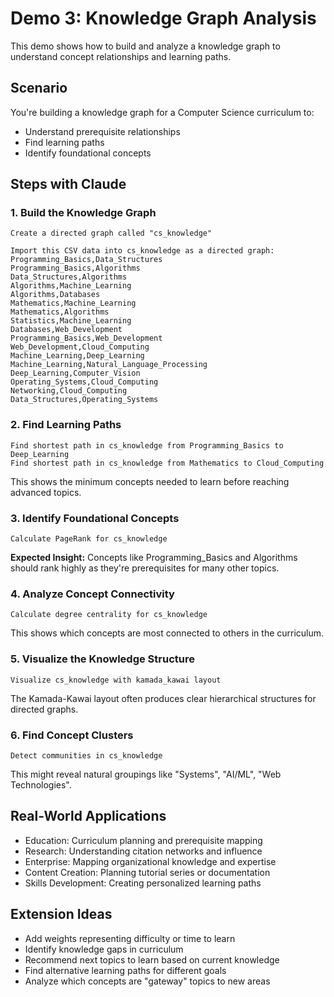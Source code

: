 # Demo 3: Knowledge Graph Analysis

This demo shows how to build and analyze a knowledge graph to understand concept relationships and learning paths.

## Scenario
You're building a knowledge graph for a Computer Science curriculum to:
- Understand prerequisite relationships
- Find learning paths
- Identify foundational concepts

## Steps with Claude

### 1. Build the Knowledge Graph

```
Create a directed graph called "cs_knowledge"

Import this CSV data into cs_knowledge as a directed graph:
Programming_Basics,Data_Structures
Programming_Basics,Algorithms
Data_Structures,Algorithms
Algorithms,Machine_Learning
Algorithms,Databases
Mathematics,Machine_Learning
Mathematics,Algorithms
Statistics,Machine_Learning
Databases,Web_Development
Programming_Basics,Web_Development
Web_Development,Cloud_Computing
Machine_Learning,Deep_Learning
Machine_Learning,Natural_Language_Processing
Deep_Learning,Computer_Vision
Operating_Systems,Cloud_Computing
Networking,Cloud_Computing
Data_Structures,Operating_Systems
```

### 2. Find Learning Paths

```
Find shortest path in cs_knowledge from Programming_Basics to Deep_Learning
Find shortest path in cs_knowledge from Mathematics to Cloud_Computing
```

This shows the minimum concepts needed to learn before reaching advanced topics.

### 3. Identify Foundational Concepts

```
Calculate PageRank for cs_knowledge
```

**Expected Insight:**
Concepts like Programming_Basics and Algorithms should rank highly as they're prerequisites for many other topics.

### 4. Analyze Concept Connectivity

```
Calculate degree centrality for cs_knowledge
```

This shows which concepts are most connected to others in the curriculum.

### 5. Visualize the Knowledge Structure

```
Visualize cs_knowledge with kamada_kawai layout
```

The Kamada-Kawai layout often produces clear hierarchical structures for directed graphs.

### 6. Find Concept Clusters

```
Detect communities in cs_knowledge
```

This might reveal natural groupings like "Systems", "AI/ML", "Web Technologies".

## Real-World Applications
- Education: Curriculum planning and prerequisite mapping
- Research: Understanding citation networks and influence
- Enterprise: Mapping organizational knowledge and expertise
- Content Creation: Planning tutorial series or documentation
- Skills Development: Creating personalized learning paths

## Extension Ideas
- Add weights representing difficulty or time to learn
- Identify knowledge gaps in curriculum
- Recommend next topics to learn based on current knowledge
- Find alternative learning paths for different goals
- Analyze which concepts are "gateway" topics to new areas